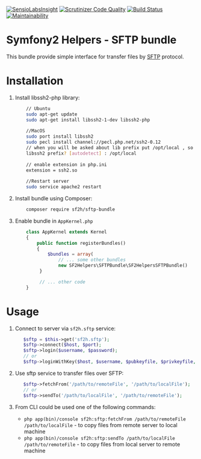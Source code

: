 [![SensioLabsInsight](https://insight.sensiolabs.com/projects/e0b26b60-76f3-40a4-9416-9b6c65fb93a2/mini.png)](https://insight.sensiolabs.com/projects/e0b26b60-76f3-40a4-9416-9b6c65fb93a2) [![Scrutinizer Code Quality](https://scrutinizer-ci.com/g/NovikovViktor/SFTPBundle/badges/quality-score.png?b=develop)](https://scrutinizer-ci.com/g/NovikovViktor/SFTPBundle/?branch=develop) [![Build Status](https://travis-ci.org/NovikovViktor/SFTPBundle.svg?branch=develop)](https://travis-ci.org/NovikovViktor/SFTPBundle) [![Maintainability](https://api.codeclimate.com/v1/badges/72c8963111d07dacf0c6/maintainability)](https://codeclimate.com/github/NovikovViktor/SFTPBundle/maintainability)

Symfony2 Helpers - SFTP bundle
=====================

This bundle provide simple interface for transfer files by [SFTP](https://en.wikipedia.org/wiki/SSH_File_Transfer_Protocol) protocol.

Installation
==============

1) Install libssh2-php library:

    ```bash
        // Ubuntu
        sudo apt-get update
        sudo apt-get install libssh2-1-dev libssh2-php
        
        //MacOS
        sudo port install libssh2
        sudo pecl install channel://pecl.php.net/ssh2-0.12 
        // when you will be asked about lib prefix put /opt/local , so terminal will look like
        libssh2 prefix? [autodetect] : /opt/local
        
        // enable extension in php.ini
        extension = ssh2.so
        
        //Restart server
        sudo service apache2 restart
    ```

2) Install bundle using Composer:

    ```bash
        composer require sf2h/sftp-bundle
    ```

3) Enable bundle in `AppKernel.php`

    ```php
        class AppKernel extends Kernel
        {
            public function registerBundles()
            {
                $bundles = array(
                    // ... some other bundles
                    new SF2Helpers\SFTPBundle\SF2HelpersSFTPBundle()
             }

             // ... other code
        }
    ```
Usage
=======

1) Connect to server via `sf2h.sftp` service:
    
    ```php
       $sftp = $this->get('sf2h.sftp');
       $sftp->connect($host, $port);
       $sftp->login($username, $password);
       // or
       $sftp->loginWithKey($host, $username, $pubkeyfile, $privkeyfile, $passphrase = null);
    ```

2) Use sftp service  to transfer files over SFTP:
    
    ```php
       $sftp->fetchFrom('/path/to/remoteFile', '/path/to/localFile');
       // or
       $sftp->sendTo('/path/to/localFile', '/path/to/remoteFile');
    ```

3) From CLI could be used one of the following commands:
   
    - `php app(bin)/console sf2h:sftp:fetchFrom /path/to/remoteFile /path/to/localFile` - to copy files from remote server to local machine
    - `php app(bin)/console sf2h:sftp:sendTo /path/to/localFile /path/to/remoteFile` - to copy files from local server to remote machine

